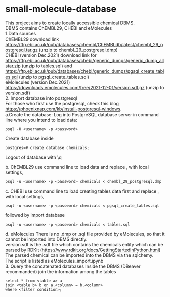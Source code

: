 # small-molecule-database
This project aims to create locally accessible chemical DBMS.  
DBMS contains ChEMBL29, CHEBI and eMolecules  
1.Data sources  
ChEMBL29 download link https://ftp.ebi.ac.uk/pub/databases/chembl/ChEMBLdb/latest/chembl_29_postgresql.tar.gz (unzip to chembl_29_postgresql.dmp)  
CHEBI (version Dec.2021) download link for https://ftp.ebi.ac.uk/pub/databases/chebi/generic_dumps/generic_dump_allstar.zip (unzip to tables.sql) and https://ftp.ebi.ac.uk/pub/databases/chebi/generic_dumps/pgsql_create_tables.sql (unzip to pgsql_create_tables.sql)  
eMolecules (version Dec.2021) https://downloads.emolecules.com/free/2021-12-01/version.sdf.gz (unzip to version.sdf)  
2. Import database into postgresql  
For those who first use the postgresql, check this blog https://phoenixnap.com/kb/install-postgresql-windows.  
a.Create the database: 
Log into PostgreSQL database server in command line where you intend to load data:
```
psql -U <username> -p <password>
```
Create database inside
```
postgres=# create database chemicals;
```
Logout of database with \q  

b. ChEMBL29 
use command line to load data and replace <username>, <password> with local settings,
```
psql -u <username> -p <password> chemicals < chembl_29_postgresql.dmp
```
c. CHEBI
use command line to load creating tables data first and replace <username>, <password> with local settings,
```
psql -u <username> -p <password> chemicals < pgsql_create_tables.sql
```
followed by import database
```
psql -u <username> -p <password> chemicals < tables.sql
```
d. eMolecules
There is no .dmp or .sql file provided by eMolecules, so that it cannot be imported into DBMS directly.   
version.sdf is the .sdf file which contains the chemicals entity which can be parsed by RDKit (https://www.rdkit.org/docs/GettingStartedInPython.html)  
The parsed chemical can be imported into the DBMS via the sqlchemy.  
The script is listed as eMolecules_import.ipynb  
3. Query the concatenated databases
Inside the DBMS (DBeaver recommanded) join the information among the tables
```
select * from <table a> a
join <table b> b on a.<column> = b.<column>
where <filter condition>;
```
